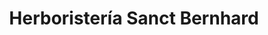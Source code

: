 ---
title: "Herboristería Sanct Bernhard"
url: /torrox-costa/herboristeria-sanct-bernhard/
shop: Kräuter
---